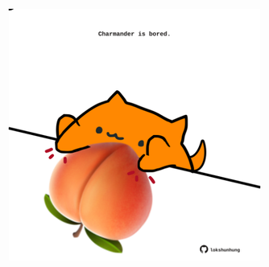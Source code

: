 <!-- built at 25/02/2024, 21:00:39 UTC -->
<p align="center">
  <img width="500" height="500" src="./ReadmeImage.svg">
</p>
